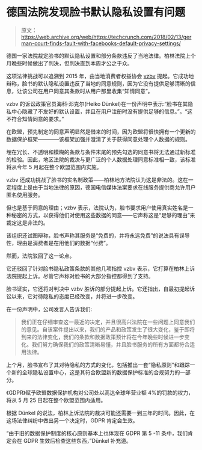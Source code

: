 # 德国法院发现脸书默认隐私设置有问题

> 原文：<https://web.archive.org/web/https://techcrunch.com/2018/02/13/german-court-finds-fault-with-facebooks-default-privacy-settings/>

德国一家法院裁定脸书的默认隐私设置和部分条款违反了当地法律。柏林法院上个月晚些时候做出了判决，但判决直到本周才公之于众。

这项法律挑战可以追溯到 2015 年，由当地消费者权益协会 [vzbv](https://web.archive.org/web/20221206121819/https://www.vzbv.de/pressemitteilung/facebook-verstoesst-gegen-deutsches-datenschutzrecht) 提起。它成功地辩称，脸书的默认隐私设置违反了当地的同意规则，因为它没有提供足够清晰的信息，让该公司在用户同意其条款时从用户那里收集“知情同意”。

vzbv 的诉讼政策官员海科·邓克尔(Heiko Dünkel)在一份声明中表示:“脸书在其隐私中心隐藏了不友好的默认设置，并且在用户注册时没有提供足够的信息。”。“这不符合知情同意的要求。”

在欧盟，预先制定的同意声明显然是借来的时间，因为欧盟将很快拥有一个更新的数据保护框架————该框架加强并澄清了关于获得同意处理个人数据的规则。

埋在冗长、不透明和模糊的条款与条件末尾的预先勾选的同意书将无法通过新标准的检验。因此，地区法院的裁决与更广泛的个人数据处理同意标准相一致，该标准将从今年 5 月起在整个欧盟范围内实施。

vzbv 还成功挑战了脸书的实名制政策——柏林地方法院认为这是非法的。这在一定程度上是由于当地法律的原因，德国电信媒体法案要求在线服务提供商允许用户匿名使用服务。

但也是基于同意的理由；vzbv 表示，法院认为，脸书要求用户使用真实姓名是一种秘密的方式，以获得他们对使用这些数据的同意——它声称这是“足够的理由”来裁定这是非法的。

该组织还试图辩称，脸书声称其服务是“免费的，并将永远免费”的说法具有误导性，理由是消费者是在用他们的数据“付费”。

然而，法院驳回了这一论点。

它还驳回了针对脸书隐私政策条款的其他几项指控 vzbv 表示，它打算在柏林上诉法院提起上诉。尽管它声称对脸书的大部分指控都得到了支持。

脸书证实，它还将对判决中 vzbv 胜诉的部分提起上诉。它还指出，自最初提起诉讼以来，它对待隐私的态度已经改变，并将进一步改变。

在一份声明中，公司发言人告诉我们:

> 我们正在仔细审查这一最近的决定，并且很高兴法院在一些问题上同意我们的意见。自该案件提出以来，我们的产品和政策发生了很大变化，鉴于即将到来的法律变化，我们的条款和数据政策预计将在今年晚些时候进一步变化。我们努力确保我们的政策清晰易懂，并且脸书服务的所有方面都符合适用法律。

上个月，脸书宣布了其对待隐私的方式的变化，包括推出一套“隐私原则”和跟踪一个新的全球隐私设置中心，这是其符合欧盟新的数据保护标准的合规努力的一部分。

《GDPR》赋予欧盟数据保护机构对公司处以高达全球年营业额 4%的罚款的权力，将从 5 月 25 日起在整个欧盟范围内适用。

根据 Dünkel 的说法，柏林上诉法院的裁决可能还需要一到三年的时间。因此，在这场法律纠纷中做出另一个决定时，GDPR 肯定会生效。

“由于旧的数据保护制度的核心原则基本上也体现在 GDPR 第 5 -11 条中，我们肯定会在 GDPR 生效后检查这些东西，”Dünkel 补充道。
